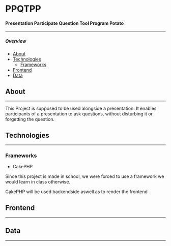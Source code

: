 
# PPQTPP
#### Presentation Participate Question Tool Program Potato

---

##### Overview
- [About](#about)
- [Technologies](#techstack)
  - [Frameworks](#frameworks)
- [Frontend](#frontend)
- [Data](#data)

<a name="about"></a>
## About
---
This Project is supposed to be used alongside a presentation. It enables participants of a presentation to ask questions, without disturbing it or forgetting the question.

<a name="techstack"></a>
## Technologies
---

### Frameworks
- CakePHP  

Since this project is made in school, we were forced to use a framework we would learn in class otherwise.

CakePHP will be used backendside aswell as to render the frontend

<a name="frontend"></a>
## Frontend
---

<a name="data"></a>
## Data
---
